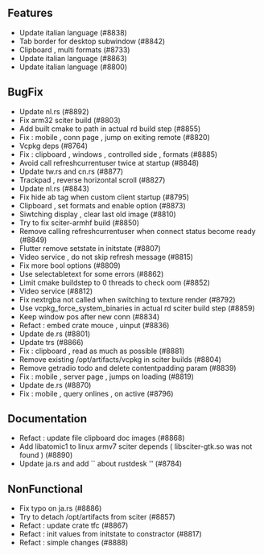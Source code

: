 
## Features

- Update italian language (#8838)
- Tab border for desktop subwindow (#8842)
- Clipboard , multi formats (#8733)
- Update italian language (#8863)
- Update italian language (#8800)

## BugFix

- Update nl.rs (#8892)
- Fix arm32 sciter build (#8803)
- Add built cmake to path in actual rd build step (#8855)
- Fix : mobile , conn page , jump on exiting remote (#8820)
- Vcpkg deps (#8764)
- Fix : clipboard , windows , controlled side , formats (#8885)
- Avoid call refreshcurrentuser twice at startup (#8848)
- Update tw.rs and cn.rs (#8877)
- Trackpad , reverse horizontal scroll (#8827)
- Update nl.rs (#8843)
- Fix hide ab tag when custom client startup (#8795)
- Clipboard , set formats and enable option (#8873)
- Siwtching display , clear last old image (#8810)
- Try to fix sciter-armhf build (#8850)
- Remove calling refreshcurrentuser when connect status become ready (#8849)
- Flutter remove setstate in initstate (#8807)
- Video service , do not skip refresh message (#8815)
- Fix more bool options (#8809)
- Use selectabletext for some errors (#8862)
- Limit cmake buildstep to 0 threads to check oom (#8852)
- Video service (#8812)
- Fix nextrgba not called when switching to texture render (#8792)
- Use vcpkg_force_system_binaries in actual rd sciter build step (#8859)
- Keep window pos after new conn (#8834)
- Refact : embed crate mouce , uinput (#8836)
- Update de.rs (#8801)
- Update trs (#8866)
- Fix : clipboard , read as much as possible (#8881)
- Remove existing /opt/artifacts/vcpkg in sciter builds (#8804)
- Remove getradio todo and delete contentpadding param (#8839)
- Fix : mobile , server page , jumps on loading (#8819)
- Update de.rs (#8870)
- Fix : mobile , query onlines , on active (#8796)

## Documentation

- Refact : update file clipboard doc images (#8868)
- Add libatomic1 to linux armv7 sciter depends ( libsciter-gtk.so was not found ) (#8890)
- Update ja.rs and add `` about rustdesk '' (#8784)

## NonFunctional

- Fix typo on ja.rs (#8886)
- Try to detach /opt/artifacts from sciter (#8857)
- Refact : update crate tfc (#8867)
- Refact : init values from initstate to constractor (#8817)
- Refact : simple changes (#8888)

